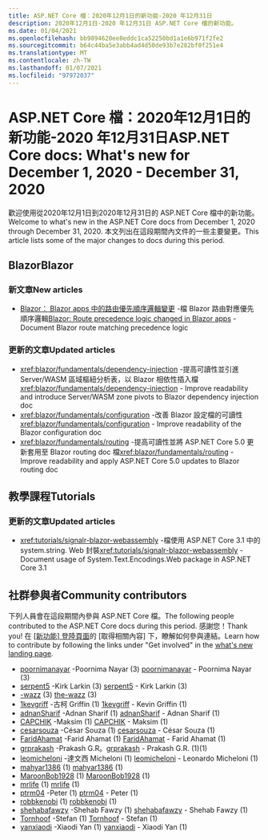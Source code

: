 ```yaml
---
title: ASP.NET Core 檔：2020年12月1日的新功能-2020 年12月31日
description: 2020年12月1日-2020 年12月31日 ASP.NET Core 檔的新功能。
ms.date: 01/04/2021
ms.openlocfilehash: bb9894620ee8eddc1ca52250bd1a1e6b971f2fe2
ms.sourcegitcommit: b64c44ba5e3abb4ad4d50de93b7e282bf0f251e4
ms.translationtype: MT
ms.contentlocale: zh-TW
ms.lasthandoff: 01/07/2021
ms.locfileid: "97972037"
---
```

# <a name="aspnet-core-docs-whats-new-for-december-1-2020---december-31-2020"></a><span data-ttu-id="dbd62-103">ASP.NET Core 檔：2020年12月1日的新功能-2020 年12月31日</span><span class="sxs-lookup"><span data-stu-id="dbd62-103">ASP.NET Core docs: What's new for December 1, 2020 - December 31, 2020</span></span>

<span data-ttu-id="dbd62-104">歡迎使用從2020年12月1日到2020年12月31日的 ASP.NET Core 檔中的新功能。</span><span class="sxs-lookup"><span data-stu-id="dbd62-104">Welcome to what's new in the ASP.NET Core docs from December 1, 2020 through December 31, 2020.</span></span> <span data-ttu-id="dbd62-105">本文列出在這段期間內文件的一些主要變更。</span><span class="sxs-lookup"><span data-stu-id="dbd62-105">This article lists some of the major changes to docs during this period.</span></span>

## <a name="blazor"></a><span data-ttu-id="dbd62-106">Blazor</span><span class="sxs-lookup"><span data-stu-id="dbd62-106">Blazor</span></span>

### <a name="new-articles"></a><span data-ttu-id="dbd62-107">新文章</span><span class="sxs-lookup"><span data-stu-id="dbd62-107">New articles</span></span>

- <span data-ttu-id="dbd62-108">[Blazor： Blazor apps 中的路由優先順序邏輯變更](/dotnet/core/compatibility/aspnet-core/5.0/blazor-routing-logic-changed) -檔 Blazor 路由對應優先順序邏輯</span><span class="sxs-lookup"><span data-stu-id="dbd62-108">[Blazor: Route precedence logic changed in Blazor apps](/dotnet/core/compatibility/aspnet-core/5.0/blazor-routing-logic-changed) - Document Blazor route matching precedence logic</span></span>

### <a name="updated-articles"></a><span data-ttu-id="dbd62-109">更新的文章</span><span class="sxs-lookup"><span data-stu-id="dbd62-109">Updated articles</span></span>

- <span data-ttu-id="dbd62-110"><xref:blazor/fundamentals/dependency-injection> -提高可讀性並引進 Server/WASM 區域樞紐分析表，以 Blazor 相依性插入檔</span><span class="sxs-lookup"><span data-stu-id="dbd62-110"><xref:blazor/fundamentals/dependency-injection> - Improve readability and introduce Server/WASM zone pivots to Blazor dependency injection doc</span></span>
- <span data-ttu-id="dbd62-111"><xref:blazor/fundamentals/configuration> -改善 Blazor 設定檔的可讀性</span><span class="sxs-lookup"><span data-stu-id="dbd62-111"><xref:blazor/fundamentals/configuration> - Improve readability of the Blazor configuration doc</span></span>
- <span data-ttu-id="dbd62-112"><xref:blazor/fundamentals/routing> -提高可讀性並將 ASP.NET Core 5.0 更新套用至 Blazor routing doc 檔</span><span class="sxs-lookup"><span data-stu-id="dbd62-112"><xref:blazor/fundamentals/routing> - Improve readability and apply ASP.NET Core 5.0 updates to Blazor routing doc</span></span>

## <a name="tutorials"></a><span data-ttu-id="dbd62-113">教學課程</span><span class="sxs-lookup"><span data-stu-id="dbd62-113">Tutorials</span></span>

### <a name="updated-articles"></a><span data-ttu-id="dbd62-114">更新的文章</span><span class="sxs-lookup"><span data-stu-id="dbd62-114">Updated articles</span></span>

- <span data-ttu-id="dbd62-115"><xref:tutorials/signalr-blazor-webassembly> -檔使用 ASP.NET Core 3.1 中的 system.string. Web 封裝</span><span class="sxs-lookup"><span data-stu-id="dbd62-115"><xref:tutorials/signalr-blazor-webassembly> - Document usage of System.Text.Encodings.Web package in ASP.NET Core 3.1</span></span>

## <a name="community-contributors"></a><span data-ttu-id="dbd62-116">社群參與者</span><span class="sxs-lookup"><span data-stu-id="dbd62-116">Community contributors</span></span>

<span data-ttu-id="dbd62-117">下列人員會在這段期間內參與 ASP.NET Core 檔。</span><span class="sxs-lookup"><span data-stu-id="dbd62-117">The following people contributed to the ASP.NET Core docs during this period.</span></span> <span data-ttu-id="dbd62-118">感謝您！</span><span class="sxs-lookup"><span data-stu-id="dbd62-118">Thank you!</span></span> <span data-ttu-id="dbd62-119">在 [ [新功能] 登陸頁面](index.yml)的 [取得相關內容] 下，瞭解如何參與連結。</span><span class="sxs-lookup"><span data-stu-id="dbd62-119">Learn how to contribute by following the links under "Get involved" in the [what's new landing page](index.yml).</span></span>

- <span data-ttu-id="dbd62-120">[poornimanayar](https://github.com/poornimanayar) -Poornima Nayar (3) </span><span class="sxs-lookup"><span data-stu-id="dbd62-120">[poornimanayar](https://github.com/poornimanayar) - Poornima Nayar (3)</span></span>
- <span data-ttu-id="dbd62-121">[serpent5](https://github.com/serpent5) -Kirk Larkin (3) </span><span class="sxs-lookup"><span data-stu-id="dbd62-121">[serpent5](https://github.com/serpent5) - Kirk Larkin (3)</span></span>
- <span data-ttu-id="dbd62-122">[-wazz](https://github.com/the-wazz) (3) </span><span class="sxs-lookup"><span data-stu-id="dbd62-122">[the-wazz](https://github.com/the-wazz) (3)</span></span>
- <span data-ttu-id="dbd62-123">[1kevgriff](https://github.com/1kevgriff) -古柯 Griffin (1) </span><span class="sxs-lookup"><span data-stu-id="dbd62-123">[1kevgriff](https://github.com/1kevgriff) - Kevin Griffin (1)</span></span>
- <span data-ttu-id="dbd62-124">[adnanSharif](https://github.com/adnanSharif) -Adnan Sharif (1) </span><span class="sxs-lookup"><span data-stu-id="dbd62-124">[adnanSharif](https://github.com/adnanSharif) - Adnan Sharif (1)</span></span>
- <span data-ttu-id="dbd62-125">[CAPCHIK](https://github.com/CAPCHIK) -Maksim (1) </span><span class="sxs-lookup"><span data-stu-id="dbd62-125">[CAPCHIK](https://github.com/CAPCHIK) - Maksim (1)</span></span>
- <span data-ttu-id="dbd62-126">[cesarsouza](https://github.com/cesarsouza) -César Souza (1) </span><span class="sxs-lookup"><span data-stu-id="dbd62-126">[cesarsouza](https://github.com/cesarsouza) - César Souza (1)</span></span>
- <span data-ttu-id="dbd62-127">[FaridAhamat](https://github.com/FaridAhamat) -Farid Ahamat (1) </span><span class="sxs-lookup"><span data-stu-id="dbd62-127">[FaridAhamat](https://github.com/FaridAhamat) - Farid Ahamat (1)</span></span>
- <span data-ttu-id="dbd62-128">[grprakash](https://github.com/grprakash) -Prakash G.R。</span><span class="sxs-lookup"><span data-stu-id="dbd62-128">[grprakash](https://github.com/grprakash) - Prakash G.R.</span></span> <span data-ttu-id="dbd62-129">(1)</span><span class="sxs-lookup"><span data-stu-id="dbd62-129">(1)</span></span>
- <span data-ttu-id="dbd62-130">[leomicheloni](https://github.com/leomicheloni) -達文西 Micheloni (1) </span><span class="sxs-lookup"><span data-stu-id="dbd62-130">[leomicheloni](https://github.com/leomicheloni) - Leonardo Micheloni (1)</span></span>
- <span data-ttu-id="dbd62-131">[mahyar1386](https://github.com/mahyar1386) (1) </span><span class="sxs-lookup"><span data-stu-id="dbd62-131">[mahyar1386](https://github.com/mahyar1386) (1)</span></span>
- <span data-ttu-id="dbd62-132">[MaroonBob1928](https://github.com/MaroonBob1928) (1) </span><span class="sxs-lookup"><span data-stu-id="dbd62-132">[MaroonBob1928](https://github.com/MaroonBob1928) (1)</span></span>
- <span data-ttu-id="dbd62-133">[mrlife](https://github.com/mrlife) (1) </span><span class="sxs-lookup"><span data-stu-id="dbd62-133">[mrlife](https://github.com/mrlife) (1)</span></span>
- <span data-ttu-id="dbd62-134">[ptrm04](https://github.com/ptrm04) -Peter (1) </span><span class="sxs-lookup"><span data-stu-id="dbd62-134">[ptrm04](https://github.com/ptrm04) - Peter (1)</span></span>
- <span data-ttu-id="dbd62-135">[robbkenobi](https://github.com/robbkenobi) (1) </span><span class="sxs-lookup"><span data-stu-id="dbd62-135">[robbkenobi](https://github.com/robbkenobi) (1)</span></span>
- <span data-ttu-id="dbd62-136">[shehabafawzy](https://github.com/shehabafawzy) -Shehab Fawzy (1) </span><span class="sxs-lookup"><span data-stu-id="dbd62-136">[shehabafawzy](https://github.com/shehabafawzy) - Shehab Fawzy (1)</span></span>
- <span data-ttu-id="dbd62-137">[Tornhoof](https://github.com/Tornhoof) -Stefan (1) </span><span class="sxs-lookup"><span data-stu-id="dbd62-137">[Tornhoof](https://github.com/Tornhoof) - Stefan (1)</span></span>
- <span data-ttu-id="dbd62-138">[yanxiaodi](https://github.com/yanxiaodi) -Xiaodi Yan (1) </span><span class="sxs-lookup"><span data-stu-id="dbd62-138">[yanxiaodi](https://github.com/yanxiaodi) - Xiaodi Yan (1)</span></span>
